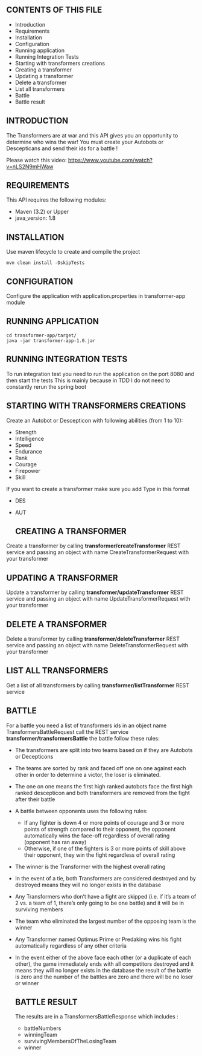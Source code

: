 CONTENTS OF THIS FILE
---------------------

 * Introduction
 * Requirements 
 * Installation
 * Configuration
 * Running application
 * Running Integration Tests
 * Starting with transformers creations
 * Creating a transformer
 * Updating a transformer
 * Delete a transformer
 * List all transformers
 * Battle
 * Battle result
 
 INTRODUCTION
 ------------
 
 The Transformers are at war and this API gives you an opportunity to determine who wins the war!
 You must create your Autobots or Descepticans and send their ids for a battle !
 
 Please watch this video:
 https://www.youtube.com/watch?v=nLS2N9mHWaw
 
 REQUIREMENTS
 ------------
 
 This API requires the following modules:
 
  * Maven (3.2) or Upper
  * java_version: 1.8
  
  INSTALLATION
  ------------
   
   Use maven lifecycle to create and compile the project 
   
    mvn clean install -DskipTests
   
   
   CONFIGURATION
   -------------
   Configure the application with application.properties in transformer-app module
    
  RUNNING APPLICATION
  ------------    
    cd transformer-app/target/
    java -jar transformer-app-1.0.jar


  RUNNING INTEGRATION TESTS
  ------------    
  To run integration test you need to run the application on the port 8080 and then start the tests
  This is mainly because in TDD I do not need to constantly rerun the spring boot 
     
  STARTING WITH TRANSFORMERS CREATIONS
  ------------
Create an Autobot or Descepticon with following abilities (from 1 to 10):
* Strength
* Intelligence
* Speed
* Endurance
* Rank
* Courage
* Firepower
* Skill

If you want to create a transformer make sure you add Type in this format
* DES
* AUT    
     
   CREATING A TRANSFORMER
   ------------
Create a transformer by calling **transformer/createTransformer** REST service and passing an object 
with name CreateTransformerRequest with your transformer

   UPDATING A TRANSFORMER
   ------------
Update a transformer by calling **transformer/updateTransformer** REST service and passing an object 
with name UpdateTransformerRequest with your transformer

   DELETE A TRANSFORMER
   ------------
Delete a transformer by calling **transformer/deleteTransformer** REST service and passing an object 
with name DeleteTransformerRequest with your transformer

   LIST ALL TRANSFORMERS
   ---------------------
Get a list of all transformers by calling **transformer/listTransformer** REST service
 
   ‌BATTLE
   ---------------------  
For a battle you need a list of transformers ids in an object name TransformersBattleRequest
 call the REST service **transformer/transformersBattle**
  the battle follow these rules:
  
  * The transformers are split into two teams based on if they are Autobots or Decepticons
  * The teams are sorted by rank and faced off one on one against each other in
   order to determine a victor, the loser is eliminated. 
  * The one on one means the first high ranked autobots face the first high ranked descepticon
  and both transformers are removed from the fight after their battle
  * A battle between opponents uses the following rules:
    * If any fighter is down 4 or more points of courage and 3 or more points of
          strength compared to their opponent, the opponent automatically wins the
          face-off regardless of overall rating (opponent has ran away)
    * Otherwise, if one of the fighters is 3 or more points of skill above their opponent,
          they win the fight regardless of overall rating
  * The winner is the Transformer with the highest overall rating
  * In the event of a tie, both Transformers are considered destroyed and by destroyed means they will no longer exists in the database  
  * Any Transformers who don’t have a fight are skipped (i.e. if it’s a team of 2 vs. a team of
    1, there’s only going to be one battle) and it will be in surviving members
  * The team who eliminated the largest number of the opposing team is the winner
  * Any Transformer named Optimus Prime or Predaking wins his fight automatically
    regardless of any other criteria 
  * In the event either of the above face each other (or a duplicate of each other), the game
   immediately ends with all competitors destroyed and it means they will no longer exists in the database
   the result of the battle is zero and the number of the battles are zero and there will be no loser or winner

     ‌BATTLE RESULT
     ---------------------
     The results are in a TransformersBattleResponse which includes :
     * battleNumbers
     * winningTeam
     * survivingMembersOfTheLosingTeam
     * winner
     
   
    
   
    
   
    
   
   
  
 
    
    